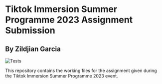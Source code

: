 # Tiktok Immersion Summer Programme 2023 Assignment Submission
## By Zildjian Garcia

![Tests](https://github.com/TikTokTechImmersion/assignment_demo_2023/actions/workflows/test.yml/badge.svg)

This repository contains the working files for the assignment given during the Tiktok Immersion Summer Programme 2023 event.
